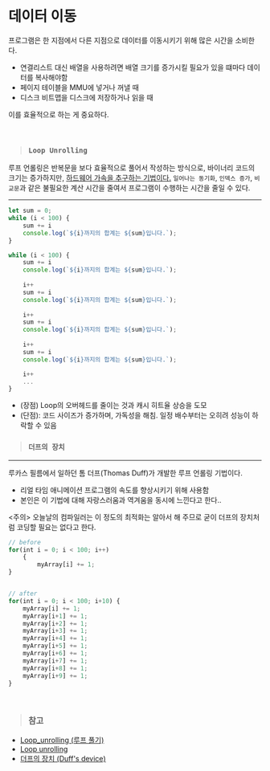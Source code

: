 # 데이터 이동
  프로그램은 한 지점에서 다른 지점으로 데이터를 이동시키기 위해 많은 시간을 소비한다.
  - 연결리스트 대신 배열을 사용하려면 배열 크기를 증가시킬 필요가 있을 떄마다 데이터를 복사해야함
  - 페이지 테이블을 MMU에 넣거나 꺼낼 때
  - 디스크 비트맵을 디스크에 저장하거나 읽을 때
  
이를 효율적으로 하는 게 중요하다.

<br>

> ### `Loop Unrolling`
루프 언롤링은 반복문을 보다 효율적으로 풀어서 작성하는 방식으로, 바이너리 코드의 크기는 증가하지만, <u>하드웨어 가속을 추구하는 기법이다.</u> `일어나는 동기화`, `인덱스 증가`, `비교문`과 같은 불필요한 계산 시간을 줄여서 프로그램이 수행하는 시간을 줄일 수 있다.
<hr>

```js
let sum = 0;
while (i < 100) {
    sum += i
    console.log(`${i}까지의 합계는 ${sum}입니다.`);
}
```

```js
while (i < 100) {
    sum += i
    console.log(`${i}까지의 합계는 ${sum}입니다.`);
    
    i++
    sum += i
    console.log(`${i}까지의 합계는 ${sum}입니다.`);
    
    i++
    sum += i
    console.log(`${i}까지의 합계는 ${sum}입니다.`);
    
    i++
    sum += i
    console.log(`${i}까지의 합계는 ${sum}입니다.`);

    i++
    ...
}
```

- (장점) Loop의 오버헤드를 줄이는 것과 캐시 히트율 상승을 도모
- (단점): 코드 사이즈가 증가하며, 가독성을 해침. 일정 배수부터는 오히려 성능이 하락할 수 있음


> ### `더프의 장치`
<hr>

루카스 필름에서 일하던 톰 더프(Thomas Duff)가 개발한 루프 언롤링 기법이다.
- 리얼 타임 애니메이션 프로그램의 속도를 향상시키기 위해 사용함
- 본인은 이 기법에 대해 자랑스러움과 역겨움을 동시에 느낀다고 한다..

<주의> 오늘날의 컴파일러는 이 정도의 최적화는 알아서 해 주므로 굳이 더프의 장치처럼 코딩할 필요는 없다고 한다.

```js
// before
for(int i = 0; i < 100; i++)
    {
        myArray[i] += 1;
}


// after
for(int i = 0; i < 100; i+10) {
    myArray[i] += 1;
    myArray[i+1] += 1;
    myArray[i+2] += 1;
    myArray[i+3] += 1;
    myArray[i+4] += 1;
    myArray[i+5] += 1;
    myArray[i+6] += 1;
    myArray[i+7] += 1;
    myArray[i+8] += 1;
    myArray[i+9] += 1;
}
```
<br>

> ### 참고
- [Loop_unrolling (루프 풀기)](https://m.blog.naver.com/PostView.naver?isHttpsRedirect=true&blogId=acwboy&logNo=50083036889) 
- [Loop unrolling](http://emal.iptime.org/noriwiki/index.php/Loop_unrolling)
- [더프의 장치 (Duff's device)](https://johngrib.github.io/wiki/duff-s-device/)
